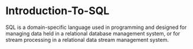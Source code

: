 # Introduction-To-SQL
SQL is a domain-specific language used in programming and designed for managing data held in a relational database management system, or for stream processing in a relational data stream management system.
